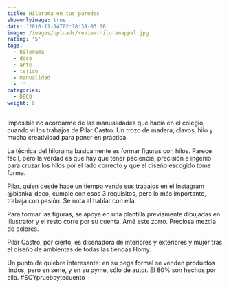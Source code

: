 ```yaml
---
title: Hilorama en tus paredes
showonlyimage: true
date: '2016-11-14T02:18:38-03:00'
image: /images/uploads/review-hiloramappal.jpg
rating: '5'
tags:
  - hilorama
  - deco
  - arte
  - tejido
  - manualidad
  - ''
categories:
  - DECO
weight: 0
---
```

Imposible no acordarme de las manualidades que hacía en el colegio, cuando vi los trabajos de Pilar Castro. Un trozo de madera, clavos, hilo y mucha creatividad para poner en práctica.

<!--more-->

La técnica del hilorama básicamente es formar figuras con hilos. Parece fácil, pero la verdad es que hay que tener paciencia, precisión e ingenio para cruzar los hilos por el lado correcto y que el diseño escogido tome forma. 

Pilar, quien desde hace un tiempo vende sus trabajos en el Instagram @bianka_deco, cumple con esos 3 requisitos, pero lo más importante, trabaja con pasión. Se nota al hablar con ella.

Para formar las figuras, se apoya en una plantilla previamente dibujadas en Illustrator y el resto corre por su cuenta. Amé este zorro. Preciosa mezcla de colores.

Pilar Castro, por cierto, es diseñadora de interiores y exteriores y mujer tras el diseño de ambientes de todas las tiendas Homy. 

Un punto de quiebre interesante: en su pega formal se venden productos lindos, pero en serie, y en su pyme, sólo de autor. El 80% son hechos por ella. #SOYprueboytecuento
